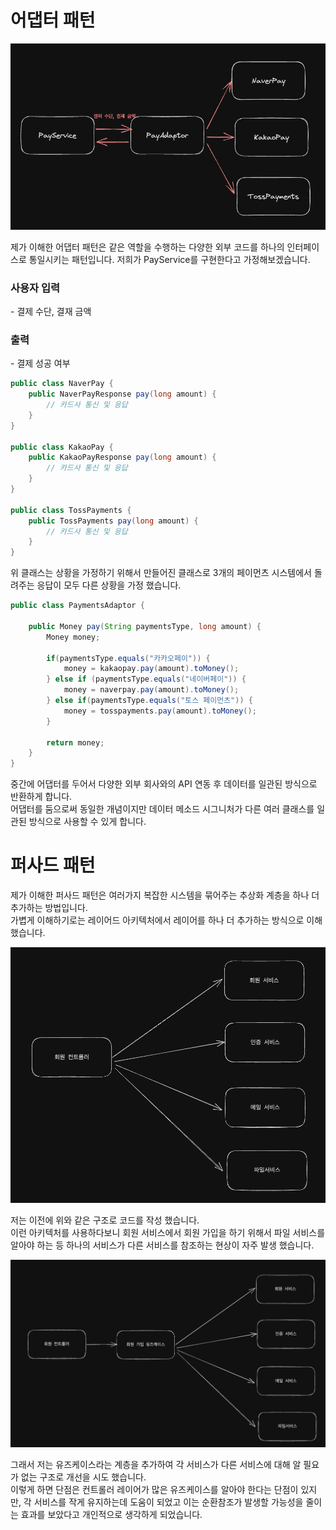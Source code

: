 # 어댑터 패턴
![img.png](img/어댑터패턴.png)

<p>
제가 이해한 어댑터 패턴은 같은 역할을 수행하는 다양한 외부 코드를 하나의 인터페이스로 통일시키는 패턴입니다.
저희가 PayService를 구현한다고 가정해보겠습니다.

<h3>사용자 입력</h3>
- 결제 수단, 결재 금액

<h3>출력</h3>
- 결제 성공 여부
</p>

```java
public class NaverPay {
    public NaverPayResponse pay(long amount) {
        // 카드사 통신 및 응답
    }
}

public class KakaoPay {
    public KakaoPayResponse pay(long amount) {
        // 카드사 통신 및 응답
    }
}

public class TossPayments {
    public TossPayments pay(long amount) {
        // 카드사 통신 및 응답
    }
}
```

<p>
위 클래스는 상황을 가정하기 위해서 만들어진 클래스로 3개의 페이먼츠 시스템에서 돌려주는 응답이 모두 다른 상황을 가정 했습니다.
</p>


```java
public class PaymentsAdaptor {
    
    public Money pay(String paymentsType, long amount) {
        Money money;
        
        if(paymentsType.equals("카카오페이")) {
            money = kakaopay.pay(amount).toMoney();
        } else if (paymentsType.equals("네이버페이")) {
            money = naverpay.pay(amount).toMoney();
        } else if(paymentsType.equals("토스 페이먼츠")) {
            money = tosspayments.pay(amount).toMoney();
        }
        
        return money;
    }
}
```
<p>
중간에 어댑터를 두어서 다양한 외부 회사와의 API 연동 후 데이터를 일관된 방식으로 반환하게 합니다. <br>
어댑터를 둠으로써 동일한 개념이지만 데이터 메소드 시그니처가 다른 여러 클래스를 일관된 방식으로 사용할 수 있게 합니다.
</p>

# 퍼사드 패턴

<p>
제가 이해한 퍼사드 패턴은 여러가지 복잡한 시스템을 묶어주는 추상화 계층을 하나 더 추가하는 방법입니다. <br>
가볍게 이해하기로는 레이어드 아키텍처에서 레이어를 하나 더 추가하는 방식으로 이해 했습니다.
</p>

![img.png](img/레이어드아키텍처.png)

<p>
저는 이전에 위와 같은 구조로 코드를 작성 했습니다. <br>
이런 아키텍처를 사용하다보니 회원 서비스에서 회원 가입을 하기 위해서 파일 서비스를 알아야 하는 등 하나의 서비스가 다른 서비스를 참조하는 현상이 자주 발생 했습니다.
</p>

![img.png](img/유즈케이스.png)

<p>
그래서 저는 유즈케이스라는 계층을 추가하여 각 서비스가 다른 서비스에 대해 알 필요가 없는 구조로 개선을 시도 했습니다. <br>
이렇게 하면 단점은 컨트롤러 레이어가 많은 유즈케이스를 알아야 한다는 단점이 있지만, 각 서비스를 작게 유지하는데 도움이 되었고 이는 순환참조가 발생할 가능성을 줄이는 효과를 보았다고 개인적으로 생각하게 되었습니다.
</p>